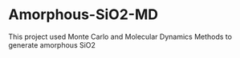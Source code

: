# Amorphous-SiO2-MD
This project used Monte Carlo and Molecular Dynamics Methods to generate  amorphous SiO2
